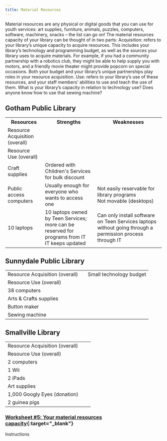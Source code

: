 ```yaml
---
title: Material Resources 
---
```


Material resources are any physical or digital goods that you can use for youth services: art supplies, furniture, animals, puzzles, computers, software, machinery, snacks – the list can go on! The material resources capacity of your library can be thought of in two parts: 
Acquisition: refers to your library’s unique capacity to acquire resources. This includes your library’s technology and programming budget, as well as the sources your library uses to acquire materials. For example, if you had a community partnership with a robotics club, they might be able to help supply you with motors, and a friendly movie theater might provide popcorn on special occasions. Both your budget and your library’s unique partnerships play roles in your resource acquisition.
Use: refers to your library’s use of these resources, and your staff members’ abilities to use and teach the use of them. What is your library’s capacity in relation to technology use? Does anyone know how to use that sewing machine? 

<div class="colorhighlight color1" markdown="1">

## Gotham Public Library

<table class="worksheet">
<tr>
		<th>Resources</th><th>Strengths</th><th>Weaknesses</th>
</tr>
	<tr>
		<td>Resource Acquisition (overall)</td>
		<td></td><td></td>
	</tr>
<tr>
		<td>Resource Use (overall)</td>
		<td></td><td></td>
	</tr>
	<tr>
<td>Craft supplies</td>
<td>Ordered with Children's Services for bulk discount</td>
<td></td>
</tr>

<tr>
	<td>Public access computers</td>
<td>Usually enough for everyone who wants to access one</td>
<td>Not easily reservable for library programs<br/>Not movable (desktops)</td>
</tr>
<tr>
		<td>10 laptops</td>
		<td>10 laptops owned by Teen Services; more can be reserved for programs from IT<br/>IT keeps updated</td>
		<td>Can only install software on Teen Services laptops without going through a permission process through IT</td>
	</tr>
</table>



</div>


<div class="colorhighlight color2" markdown="2">

## Sunnydale Public Library

<table class="worksheet">
	<tr>
		<td>Resource Acquisition (overall)</td>
		<td></td>
		<td>Small technology budget</td>
	</tr>
<tr>
		<td>Resource Use (overall)</td>
		<td></td><td></td>
	</tr>
	<tr>
		<td>38 computers</td>
		<td></td><td></td>
	</tr>
		<tr>
		<td>Arts & Crafts supplies</td>
		<td></td><td></td>
	</tr>
			<tr>
		<td>Button maker</td>
		<td></td><td></td>
	</tr>
			<tr>
		<td>Sewing machine</td>
		<td></td><td></td>
	</tr>
	</table>

</div>

<div class="colorhighlight color3" markdown="2">

## Smallville Library

<table class="worksheet">
	<tr>
		<td>Resource Acquisition (overall)</td>
		<td></td><td></td>
	</tr>
<tr>
		<td>Resource Use (overall)</td>
		<td></td><td></td>
	</tr>
	<tr>
		<td>2 computers</td><td></td>
	</tr>
	<tr>
		<td>1 Wii</td><td></td>
	</tr>
		<tr>
		<td>2 iPads</td><td></td>
	</tr>
		<tr>
		<td>Art supplies</td><td></td>
	</tr>
		<tr>
		<td>1,000 Googly Eyes (donation)</td><td></td>
	</tr>
		<tr>
		<td>2 guinea pigs</td><td></td>
	</tr>
	</table>

</div>

<div class="callout activity" markdown="1">
	
### [Worksheet #5: Your material resources capacity]( ){:target="_blank"}

Instructions
 
</div>

